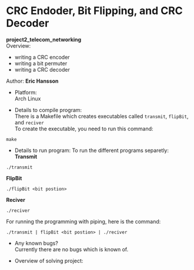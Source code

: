 # CRC Endoder, Bit Flipping, and CRC Decoder
**project2_telecom_networking** <br>
Overview:
- writing a CRC encoder
- writing a bit permuter
- writing a CRC decoder

Author: **Eric Hansson**

- Platform:<br>
Arch Linux

- Details to compile program:<br>
There is a Makefile which creates executables called `transmit`, `flipBit`, and `reciver`<br>
To create the executable, you need to run this command:<br>
```
make
```

- Details to run program: 
To run the different programs separetly:
**Transmit**
```
./transmit
```
**FlipBit**
```
./flipBit <bit postion>
```
**Reciver**
```
./reciver
```

For running the programming with piping, here is the command:
```
./transmit | flipBit <bit postion> | ./reciver
```

- Any known bugs? <br>
Currently there are no bugs which is known of.

- Overview of solving project: <br>



